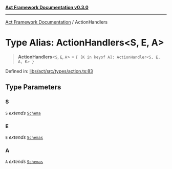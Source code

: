 [**Act Framework Documentation v0.3.0**](../README.md)

***

[Act Framework Documentation](../globals.md) / ActionHandlers

# Type Alias: ActionHandlers\<S, E, A\>

> **ActionHandlers**\<`S`, `E`, `A`\> = `{ [K in keyof A]: ActionHandler<S, E, A, K> }`

Defined in: [libs/act/src/types/action.ts:83](https://github.com/Rotorsoft/act-root/blob/b40f67575d048d860d7c67a52d36c927803922d7/libs/act/src/types/action.ts#L83)

## Type Parameters

### S

`S` *extends* [`Schema`](Schema.md)

### E

`E` *extends* [`Schemas`](Schemas.md)

### A

`A` *extends* [`Schemas`](Schemas.md)
